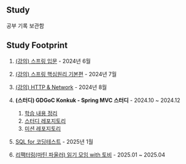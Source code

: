 ## Study
공부 기록 보관함

## Study Footprint

1. [(강의) 스프링 입문](https://github.com/SIKU-KR/Study/tree/68499fe65e71a233855aa23bba3697cb357fbc46/(%EA%B0%95%EC%9D%98)%20%EC%8A%A4%ED%94%84%EB%A7%81%20%EC%9E%85%EB%AC%B8%20-%20%EA%B9%80%EC%98%81%ED%95%9C) - 2024년 6월

2. [(강의) 스프링 핵심원리 기본편](https://github.com/SIKU-KR/Study/tree/68499fe65e71a233855aa23bba3697cb357fbc46/(%EA%B0%95%EC%9D%98)%20%EC%8A%A4%ED%94%84%EB%A7%81%20%ED%95%B5%EC%8B%AC%EC%9B%90%EB%A6%AC%20%EA%B8%B0%EB%B3%B8%ED%8E%B8%20-%20%EA%B9%80%EC%98%81%ED%95%9C) - 2024년 7월

3. [(강의) HTTP & Network](https://github.com/SIKU-KR/Study/tree/68499fe65e71a233855aa23bba3697cb357fbc46/(%EA%B0%95%EC%9D%98)%20HTTP%20%26%20Network%20-%20%EA%B9%80%EC%98%81%ED%95%9C) - 2024년 8월

4. **(스터디) GDGoC Konkuk - Spring MVC 스터디** - 2024.10 ~ 2024.12
   1. [학습 내용 정리](https://github.com/SIKU-KR/Study/tree/a5f58ccb399de5c505fd8436566f8ca548605b66/(%EC%8A%A4%ED%84%B0%EB%94%94)%20GDGoC%20Spring%20%EC%8A%A4%ED%84%B0%EB%94%94) 
   2. [스터디 레포지토리](https://github.com/SIKU-KR/24-25-study-spring-learning-with-test)
   3. [미션 레포지토리](https://github.com/SIKU-KR/24-25-study-java-mvc)

5. [SQL for 코딩테스트](https://github.com/SIKU-KR/Study/tree/main/SQL%20for%20%EC%BD%94%EB%94%A9%ED%85%8C%EC%8A%A4%ED%8A%B8) - 2025년 1월

6. [리팩터링(마틴 파울러) 읽기 모임 with 토비](https://github.com/SIKU-KR/Study/tree/main/(%EC%B1%85)%20%EB%A6%AC%ED%8C%A9%ED%84%B0%EB%A7%81%20-%20%EB%A7%88%ED%8B%B4%ED%8C%8C%EC%9A%B8%EB%9F%AC) - 2025.01 ~ 2025.04

